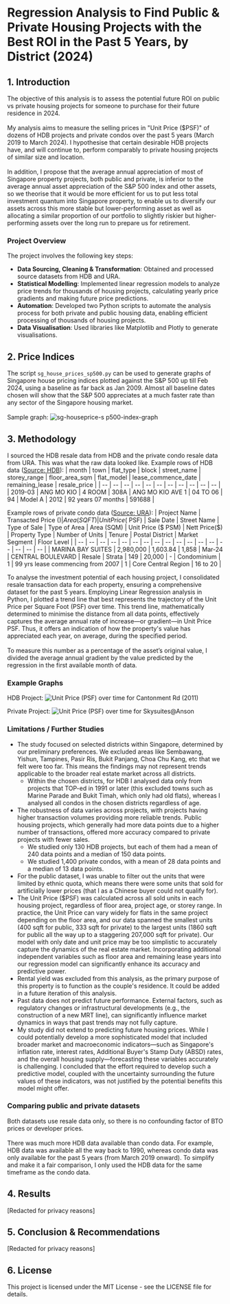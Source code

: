 # Regression Analysis to Find Public & Private Housing Projects with the Best ROI in the Past 5 Years, by District (2024)

## 1. Introduction
The objective of this analysis is to assess the potential future ROI on public vs private housing projects for someone to purchase for their future residence in 2024.\
\
My analysis aims to measure the selling prices in "Unit Price ($PSF)" of dozens of HDB projects and private condos over the past 5 years (March 2019 to March 2024). I hypothesise that certain desirable HDB projects have, and will continue to, perform comparably to private housing projects of similar size and location.\
\
In addition, I propose that the average annual appreciation of most of Singapore property projects, both public and private, is inferior to the average annual asset appreciation of the S&P 500 index and other assets, so we theorise that it would be more efficient for us to put less total investment quantum into Singapore property, to enable us to diversify our assets across this more stable but lower-performing asset as well as allocating a similar proportion of our portfolio to slightly riskier but higher-performing assets over the long run to prepare us for retirement.


### Project Overview
The project involves the following key steps:

- **Data Sourcing, Cleaning & Transformation**: Obtained and processed source datasets from HDB and URA.
- **Statistical Modelling**: Implemented linear regression models to analyze price trends for thousands of housing projects, calculating yearly price gradients and making future price predictions.
- **Automation**: Developed two Python scripts to automate the analysis process for both private and public housing data, enabling efficient processing of thousands of housing projects.
- **Data Visualisation**: Used libraries like Matplotlib and Plotly to generate visualisations.

## 2. Price Indices

The script `sg_house_prices_sp500.py` can be used to generate graphs of Singapore house pricing indices plotted against the S&P 500 up till Feb 2024, using a baseline as far back as Jan 2009. Almost all baseline dates chosen will show that the S&P 500 appreciates at a much faster rate than any sector of the Singapore housing market. \
\
Sample graph:
![sg-houseprice-s p500-index-graph](https://github.com/letitia/sghousingprices2024/assets/1286070/fffb7f22-a8e1-48a8-b06c-350c6044701a)


## 3. Methodology

I sourced the HDB resale data from HDB and the private condo resale data from URA. This was what the raw data looked like.
Example rows of HDB data ([Source: HDB](https://beta.data.gov.sg/collections/189/datasets/d_ebc5ab87086db484f88045b47411ebc5/view)):
| month | town | flat_type | block | street_name | storey_range | floor_area_sqm | flat_model | lease_commence_date | remaining_lease | resale_price |
| -- | -- | -- | -- | -- | -- | -- | -- | -- | -- | -- |
| 2019-03 | ANG MO KIO | 4 ROOM | 308A | ANG MO KIO AVE 1 | 04 TO 06 | 94 | Model A | 2012 | 92 years 07 months | 591688 |

Example rows of private condo data ([Source: URA](https://www.ura.gov.sg/property-market-information/pmiResidentialTransactionSearch)):
| Project Name | Transacted Price ($) | Area (SQFT) | Unit Price ($ PSF) | Sale Date | Street Name | Type of Sale | Type of Area | Area (SQM) | Unit Price ($ PSM) | Nett Price($) | Property Type | Number of Units | Tenure | Postal District | Market Segment | Floor Level |
| -- | -- | -- | -- | -- | -- | -- | -- | -- | -- | -- | -- | -- | -- | -- | -- | -- |
| MARINA BAY SUITES | 2,980,000 | 1,603.84 | 1,858 | Mar-24 | CENTRAL BOULEVARD | Resale | Strata | 149 | 20,000 | - | Condominium | 1 | 99 yrs lease commencing from 2007 | 1 | Core Central Region | 16 to 20 |

To analyse the investment potential of each housing project, I consolidated resale transaction data for each property, ensuring a comprehensive dataset for the past 5 years. Employing Linear Regression analysis in Python, I plotted a trend line that best represents the trajectory of the Unit Price per Square Foot (PSF) over time. This trend line, mathematically determined to minimise the distance from all data points, effectively captures the average annual rate of increase—or gradient—in Unit Price PSF. Thus, it offers an indication of how the property's value has appreciated each year, on average, during the specified period.\
\
To measure this number as a percentage of the asset’s original value, I divided the average annual gradient by the value predicted by the regression in the first available month of data.

### Example Graphs
HDB Project:
![Unit Price (PSF) over time for Cantonment Rd (2011)](https://github.com/letitia/sghousingprices2024/assets/1286070/90d525bb-eeb5-4c0e-9c04-656fc145a3bc)


Private Project:
![Unit Price (PSF) over time for Skysuites@Anson](https://github.com/letitia/sghousingprices2024/assets/1286070/1756f36a-2474-4dcc-b222-00ed4df4d95c)


### Limitations / Further Studies
- The study focused on selected districts within Singapore, determined by our preliminary preferences. We excluded areas like Sembawang, Yishun, Tampines, Pasir Ris, Bukit Panjang, Choa Chu Kang, etc that we felt were too far. This means the findings may not represent trends applicable to the broader real estate market across all districts.
  - Within the chosen districts, for HDB I analysed data only from projects that TOP-ed in 1991 or later (this excluded towns such as Marine Parade and Bukit Timah, which only had old flats), whereas I analysed all condos in the chosen districts regardless of age.
- The robustness of data varies across projects, with projects having higher transaction volumes providing more reliable trends. Public housing projects, which generally had more data points due to a higher number of transactions, offered more accuracy compared to private projects with fewer sales.
  - We studied only 130 HDB projects, but each of them had a mean of 240 data points and a median of 150 data points.
  - We studied 1,400 private condos, with a mean of 28 data points and a median of 13 data points.
- For the public dataset, I was unable to filter out the units that were limited by ethnic quota, which means there were some units that sold for artificially lower prices (that I as a Chinese buyer could not qualify for).
- The Unit Price ($PSF) was calculated across all sold units in each housing project, regardless of floor area, project age, or storey range. In practice, the Unit Price can vary widely for flats in the same project depending on the floor area, and our data spanned the smallest units (400 sqft for public, 333 sqft for private) to the largest units (1860 sqft for public all the way up to a staggering 207,000 sqft for private). Our model with only date and unit price may be too simplistic to accurately capture the dynamics of the real estate market. Incorporating additional independent variables such as floor area and remaining lease years into our regression model can significantly enhance its accuracy and predictive power.
- Rental yield was excluded from this analysis, as the primary purpose of this property is to function as the couple's residence. It could be added in a future iteration of this analysis.
- Past data does not predict future performance. External factors, such as regulatory changes or infrastructural developments (e.g., the construction of a new MRT line), can significantly influence market dynamics in ways that past trends may not fully capture. 
- My study did not extend to predicting future housing prices. While I could potentially develop a more sophisticated model that included broader market and macroeconomic indicators—such as Singapore's inflation rate, interest rates, Additional Buyer's Stamp Duty (ABSD) rates, and the overall housing supply—forecasting these variables accurately is challenging. I concluded that the effort required to develop such a predictive model, coupled with the uncertainty surrounding the future values of these indicators, was not justified by the potential benefits this model might offer.


### Comparing public and private datasets
Both datasets use resale data only, so there is no confounding factor of BTO prices or developer prices.\
\
There was much more HDB data available than condo data. For example, HDB data was available all the way back to 1990, whereas condo data was only available for the past 5 years (from March 2019 onward). To simplify and make it a fair comparison, I only used the HDB data for the same timeframe as the condo data.

## 4. Results
[Redacted for privacy reasons]

## 5. Conclusion & Recommendations
[Redacted for privacy reasons]

## 6. License
This project is licensed under the MIT License - see the LICENSE file for details.
